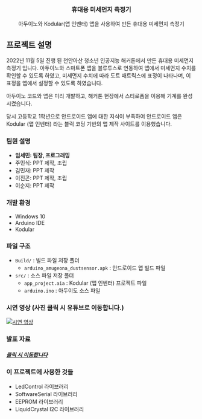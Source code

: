 <div align="center">
  <h3 align="center">휴대용 미세먼지 측정기</h3>

  <p align="center">
    아두이노와 Kodular(앱 인벤터) 앱을 사용하여 만든 휴대용 미세먼지 측정기
  </p>
</div>

<!-- ABOUT THE PROJECT -->

## 프로젝트 설명

2022년 11월 5일 진행 된 천안아산 청소년 인공지능 해커톤에서 만든 휴대용 미세먼지 측정기 입니다.
아두이노와 스마트폰 앱을 블루투스로 연동하여 앱에서 미세먼지 수치를 확인할 수 있도록 하였고, 미세먼지 수치에 따라 도트 매트릭스에 표정이 나타나며, 이 표정을 앱에서 설정할 수 있도록 하였습니다.

아두이노 코드와 앱은 미리 개발하고, 해커톤 현장에서 스티로폼을 이용해 기계를 완성 시켰습니다.

당시 고등학교 1학년으로 안드로이드 앱에 대한 지식이 부족하여 안드로이드 앱은 Kodular (앱 인벤터) 라는 블럭 코딩 기반의 앱 제작 사이트를 이용했습니다.

### 팀원 설명

- **임세민: 팀장, 프로그래밍**
- 주민식: PPT 제작, 조립
- 김민재: PPT 제작
- 이진곤: PPT 제작, 조립
- 이순지: PPT 제작

### 개발 환경

- Windows 10
- Arduino IDE
- Kodular

### 파일 구조

- `Build/` : 빌드 파일 저장 폴더
  - `arduino_amugeona_dustsensor.apk` : 안드로이드 앱 빌드 파일
- `src/` : 소스 파일 저장 폴더
  - `app_project.aia` : Kodular (앱 인벤터) 프로젝트 파일
  - `arduino.ino` : 아두이도 소스 파일

### 시연 영상 (사진 클릭 시 유튜브로 이동합니다.)

[![시연 영상](https://img.youtube.com/vi/HoomCtO3K68/0.jpg)](https://www.youtube.com/watch?v=HoomCtO3K68 '시연 영상')

### 발표 자료

##### [클릭 시 이동합니다](https://drive.google.com/file/d/18YaGvI2Fw86gI6o8VJANANfMYeeBboxB/view?usp=sharing)

### 이 프로젝트에 사용한 것들

- LedControl 라이브러리
- SoftwareSerial 라이브러리
- EEPROM 라이브러리
- LiquidCrystal I2C 라이브러리
